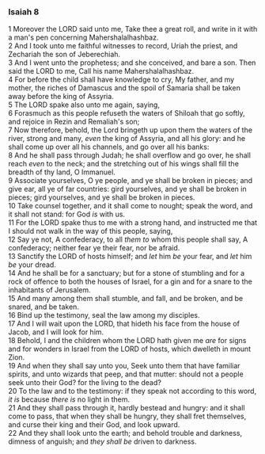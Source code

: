 ### Isaiah 8

1 Moreover the LORD said unto me, Take thee a great roll, and write in it with a man's pen concerning Mahershalalhashbaz.  
2 And I took unto me faithful witnesses to record, Uriah the priest, and Zechariah the son of Jeberechiah.  
3 And I went unto the prophetess; and she conceived, and bare a son. Then said the LORD to me, Call his name Mahershalalhashbaz.  
4 For before the child shall have knowledge to cry, My father, and my mother, the riches of Damascus and the spoil of Samaria shall be taken away before the king of Assyria.  
5 The LORD spake also unto me again, saying,  
6 Forasmuch as this people refuseth the waters of Shiloah that go softly, and rejoice in Rezin and Remaliah's son;  
7 Now therefore, behold, the Lord bringeth up upon them the waters of the river, strong and many, *even* the king of Assyria, and all his glory: and he shall come up over all his channels, and go over all his banks:  
8 And he shall pass through Judah; he shall overflow and go over, he shall reach *even* to the neck; and the stretching out of his wings shall fill the breadth of thy land, O Immanuel.  
9 Associate yourselves, O ye people, and ye shall be broken in pieces; and give ear, all ye of far countries: gird yourselves, and ye shall be broken in pieces; gird yourselves, and ye shall be broken in pieces.  
10 Take counsel together, and it shall come to nought; speak the word, and it shall not stand: for God *is* with us.  
11 For the LORD spake thus to me with a strong hand, and instructed me that I should not walk in the way of this people, saying,  
12 Say ye not, A confederacy, to all *them to* whom this people shall say, A confederacy; neither fear ye their fear, nor be afraid.  
13 Sanctify the LORD of hosts himself; and *let* him *be* your fear, and *let* him *be* your dread.  
14 And he shall be for a sanctuary; but for a stone of stumbling and for a rock of offence to both the houses of Israel, for a gin and for a snare to the inhabitants of Jerusalem.  
15 And many among them shall stumble, and fall, and be broken, and be snared, and be taken.  
16 Bind up the testimony, seal the law among my disciples.  
17 And I will wait upon the LORD, that hideth his face from the house of Jacob, and I will look for him.  
18 Behold, I and the children whom the LORD hath given me *are* for signs and for wonders in Israel from the LORD of hosts, which dwelleth in mount Zion.  
19 And when they shall say unto you, Seek unto them that have familiar spirits, and unto wizards that peep, and that mutter: should not a people seek unto their God? for the living to the dead?  
20 To the law and to the testimony: if they speak not according to this word, *it is* because *there is* no light in them.  
21 And they shall pass through it, hardly bestead and hungry: and it shall come to pass, that when they shall be hungry, they shall fret themselves, and curse their king and their God, and look upward.  
22 And they shall look unto the earth; and behold trouble and darkness, dimness of anguish; and *they shall be* driven to darkness.  
